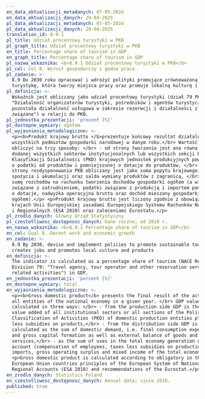 ```yaml
---
en_data_aktualizacji_metadanych: 07-05-2024
en_data_aktualizacji_danych: 29-04-2025
pl_data_aktualizacji_metadanych: 07-05-2024
pl_data_aktualizacji_danych: 29-04-2025
translation_id: 8-9-1
pl_title: Udział procentowy turystyki w PKB
pl_graph_title: Udział procentowy turystyki w PKB
en_title: Percentage share of tourism in GDP
en_graph_title: Percentage share of tourism in GDP
pl_nazwa_wskaznika: <b>8.9.1 Udział procentowy turystyki w PKB</b>
pl_cel: Cel 8. Wzrost gospodarczy i godna praca
pl_zadanie: >-
  8.9 Do 2030 roku opracować i wdrożyć polityki promujące zrównoważoną
  turystykę, która tworzy miejsca pracy oraz promuje lokalną kulturę i produkty
pl_definicja: >-
  Wskaźnik jest obliczany jako udział procentowy turystyki (dział 79 PKD 2007
  "Działalność organizatorów turystyki, pośredników i agentów turystycznych oraz
  pozostała działalność usługowa w zakresie rezerwcji i działalności z nią
  związane") w relacji do PKB.
pl_jednostka_prezentacji: 'procent [%]'
pl_dostepne_wymiary: ogółem
pl_wyjasnienia_metodologiczne: >-
  <p><b>Produkt krajowy brutto </b>prezentuje końcowy rezultat działalności
  wszystkich podmiotów gospodarki narodowej w danym roku.</br> Wartość PKB można
  obliczyć na trzy sposoby: </br> - od strony tworzenia jest ona równa wartości
  dodanej wszystkich sektorów instytucjonalnych lub wszystkich sekcji Polskiej
  Klasyfikacji Działalności (PKD) krajowych jednostek produkcyjnych powiększonej
  o podatki od produktów i pomniejszonej o dotacje do produktów, </br> - od
  strony rozdysponowania PKB obliczany jest jako suma popytu krajowego, tj.
  spożycia i akumulacji oraz salda wymiany produktów z zagranicą, </br> - jako
  sumę rozchodów na rachunku tworzenia dochodów gospodarki ogółem (a więc koszty
  związane z zatrudnieniem, podatki związane z produkcją i importem pomniejszone
  o dotacje, nadwyżka operacyjna brutto oraz dochód mieszany gospodarki
  ogółem).</p> <p>Produkt krajowy brutto jest liczony zgodnie z obowiązującymi w
  krajach Unii Europejskiej zasadami Europejskiego Systemu Rachunków Narodowych
  i Regionalnych (ESA 2010) oraz zaleceniami Eurostatu.</p>
pl_zrodlo_danych: Główny Urząd Statystyczny
pl_czestotliwosc_dostępnosc_danych: Dane roczne; od 2010 r.
en_nazwa_wskaznika: <b>8.9.1 Percentage share of tourism in GDP</b>
en_cel: Goal 8. Decent work and economic growth
en_zadanie: >-
  8.9 By 2030, devise and implement policies to promote sustainable tourism that
  creates jobs and promotes local culture and products
en_definicja: >-
  The indicator is calculated as a percentage share of tourism (NACE Rev.2.
  Division 79: "Travel agency, tour operator and other reservation service and
  related activities") in GDP.
en_jednostka_prezentacji: 'percent [%]'
en_dostepne_wymiary: total
en_wyjasnienia_metodologiczne: >-
  <p><b>Gross domestic product</b> presents the final result of the activity of
  all entities of the national economy in a given year. </br> GDP value can be
  calculated in three ways: </br> - from the production side GDP is the sum of
  value added of all institutional sectors or all sections of the Polish
  Classification of Activities (PKD) of domestic production entities plus taxes
  less subsidies on products,</br> - from the distribution side GDP is
  calculated as the sum of domestic demand, i.e. final consumption expenditure
  and gross capital formation as well as external balance of goods and
  services,</br> - as the sum of uses in the total economy generation of income
  account (compensation of employees, taxes less subsidies on production and
  imports, gross operating surplus and mixed income of the total economy).</p>
  <p>Gross domestic product is calculated according to obligatory in the
  European Union countries principles of the European System of National and
  Regional Accounts (ESA 2010) and recommendations of the Eurostat.</p>
en_zrodlo_danych: Statistics Poland
en_czestotliwosc_dostępnosc_danych: Annual data; since 2010.
published: true
---
```

